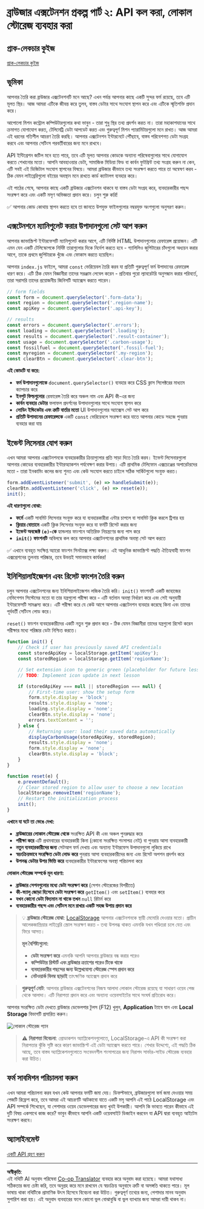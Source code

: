 <!--
CO_OP_TRANSLATOR_METADATA:
{
  "original_hash": "8c8cd4af6086cc1d47e1d43aa4983d20",
  "translation_date": "2025-10-22T22:06:01+00:00",
  "source_file": "5-browser-extension/2-forms-browsers-local-storage/README.md",
  "language_code": "bn"
}
-->
# ব্রাউজার এক্সটেনশন প্রকল্প পার্ট ২: API কল করা, লোকাল স্টোরেজ ব্যবহার করা

## প্রাক-লেকচার কুইজ

[প্রাক-লেকচার কুইজ](https://ff-quizzes.netlify.app/web/quiz/25)

## ভূমিকা

আপনার তৈরি করা ব্রাউজার এক্সটেনশনটি মনে আছে? এখন পর্যন্ত আপনার কাছে একটি সুন্দর ফর্ম রয়েছে, তবে এটি মূলত স্থির। আজ আমরা এটিকে জীবন্ত করে তুলব, বাস্তব ডেটার সাথে সংযোগ স্থাপন করে এবং এটিকে স্মৃতিশক্তি প্রদান করে।

আপোলো মিশন কন্ট্রোল কম্পিউটারগুলোর কথা ভাবুন - তারা শুধু স্থির তথ্য প্রদর্শন করত না। তারা মহাকাশযানের সাথে ক্রমাগত যোগাযোগ করত, টেলিমেট্রি ডেটা আপডেট করত এবং গুরুত্বপূর্ণ মিশন প্যারামিটারগুলো মনে রাখত। আজ আমরা এই ধরনের গতিশীল আচরণ তৈরি করছি। আপনার এক্সটেনশন ইন্টারনেটে পৌঁছাবে, বাস্তব পরিবেশগত ডেটা সংগ্রহ করবে এবং আপনার সেটিংস পরবর্তীবারের জন্য মনে রাখবে।

API ইন্টিগ্রেশন জটিল মনে হতে পারে, তবে এটি মূলত আপনার কোডকে অন্যান্য পরিষেবাগুলোর সাথে যোগাযোগ করতে শেখানোর মতো। আপনি আবহাওয়ার ডেটা, সামাজিক মিডিয়া ফিড বা কার্বন ফুটপ্রিন্ট তথ্য সংগ্রহ করুন না কেন, এটি সবই এই ডিজিটাল সংযোগ স্থাপনের বিষয়ে। আমরা ব্রাউজার কীভাবে তথ্য সংরক্ষণ করতে পারে তা অন্বেষণ করব - ঠিক যেমন লাইব্রেরিগুলো বইয়ের অবস্থান মনে রাখতে কার্ড ক্যাটালগ ব্যবহার করে।

এই পাঠের শেষে, আপনার কাছে একটি ব্রাউজার এক্সটেনশন থাকবে যা বাস্তব ডেটা সংগ্রহ করে, ব্যবহারকারীর পছন্দ সংরক্ষণ করে এবং একটি মসৃণ অভিজ্ঞতা প্রদান করে। চলুন শুরু করি!

✅ আপনার কোড কোথায় স্থাপন করতে হবে তা জানতে উপযুক্ত ফাইলগুলোর নম্বরযুক্ত অংশগুলো অনুসরণ করুন।

## এক্সটেনশনে ম্যানিপুলেট করার উপাদানগুলো সেট আপ করুন

আপনার জাভাস্ক্রিপ্ট ইন্টারফেসটি ম্যানিপুলেট করার আগে, এটি নির্দিষ্ট HTML উপাদানগুলোর রেফারেন্স প্রয়োজন। এটি এমন যেন একটি টেলিস্কোপকে নির্দিষ্ট তারাগুলোর দিকে নির্দেশ করতে হবে - গ্যালিলিও জুপিটারের চাঁদগুলো অধ্যয়ন করার আগে, তাকে প্রথমে জুপিটারকে খুঁজে এবং ফোকাস করতে হয়েছিল।

আপনার `index.js` ফাইলে, আমরা `const` ভেরিয়েবল তৈরি করব যা প্রতিটি গুরুত্বপূর্ণ ফর্ম উপাদানের রেফারেন্স ধারণ করে। এটি ঠিক যেমন বিজ্ঞানীরা তাদের সরঞ্জাম লেবেল করেন - প্রতিবার পুরো ল্যাবরেটরি অনুসন্ধান করার পরিবর্তে, তারা সরাসরি তাদের প্রয়োজনীয় জিনিসটি অ্যাক্সেস করতে পারেন।

```javascript
// form fields
const form = document.querySelector('.form-data');
const region = document.querySelector('.region-name');
const apiKey = document.querySelector('.api-key');

// results
const errors = document.querySelector('.errors');
const loading = document.querySelector('.loading');
const results = document.querySelector('.result-container');
const usage = document.querySelector('.carbon-usage');
const fossilfuel = document.querySelector('.fossil-fuel');
const myregion = document.querySelector('.my-region');
const clearBtn = document.querySelector('.clear-btn');
```

**এই কোডটি যা করে:**
- **ফর্ম উপাদানগুলোকে** `document.querySelector()` ব্যবহার করে CSS ক্লাস সিলেক্টরের মাধ্যমে ক্যাপচার করে
- **ইনপুট ফিল্ডগুলোর** রেফারেন্স তৈরি করে অঞ্চল নাম এবং API কী-এর জন্য
- **কার্বন ব্যবহার ডেটার** ফলাফল প্রদর্শনের উপাদানগুলোর সাথে সংযোগ স্থাপন করে
- **লোডিং ইন্ডিকেটর এবং ত্রুটি বার্তার মতো** UI উপাদানগুলোর অ্যাক্সেস সেট আপ করে
- **প্রতিটি উপাদানের রেফারেন্সকে** একটি `const` ভেরিয়েবলে সংরক্ষণ করে যাতে আপনার কোডে সহজে পুনরায় ব্যবহার করা যায়

## ইভেন্ট লিসেনার যোগ করুন

এখন আমরা আপনার এক্সটেনশনকে ব্যবহারকারীর ক্রিয়াগুলোর প্রতি সাড়া দিতে তৈরি করব। ইভেন্ট লিসেনারগুলো আপনার কোডের ব্যবহারকারীর ইন্টারঅ্যাকশন পর্যবেক্ষণ করার উপায়। এটি প্রাথমিক টেলিফোন এক্সচেঞ্জের অপারেটরদের মতো - তারা ইনকামিং কলের জন্য শুনত এবং কেউ সংযোগ করতে চাইলে সঠিক সার্কিটগুলো সংযুক্ত করত।

```javascript
form.addEventListener('submit', (e) => handleSubmit(e));
clearBtn.addEventListener('click', (e) => reset(e));
init();
```

**এই ধারণাগুলো বোঝা:**
- **ফর্মে** একটি সাবমিট লিসেনার সংযুক্ত করে যা ব্যবহারকারীরা এন্টার চাপলে বা সাবমিট ক্লিক করলে ট্রিগার হয়
- **ক্লিয়ার বোতামে** একটি ক্লিক লিসেনার সংযুক্ত করে যা ফর্মটি রিসেট করার জন্য
- **ইভেন্ট অবজেক্ট `(e)`-কে** হ্যান্ডলার ফাংশনে অতিরিক্ত নিয়ন্ত্রণের জন্য পাস করে
- **`init()` ফাংশনটি** অবিলম্বে কল করে আপনার এক্সটেনশনের প্রাথমিক অবস্থা সেট আপ করতে

✅ এখানে ব্যবহৃত সংক্ষিপ্ত অ্যারো ফাংশন সিনট্যাক্স লক্ষ্য করুন। এই আধুনিক জাভাস্ক্রিপ্ট পদ্ধতি ঐতিহ্যবাহী ফাংশন এক্সপ্রেশনের তুলনায় পরিষ্কার, তবে উভয়ই সমানভাবে কার্যকর!

## ইনিশিয়ালাইজেশন এবং রিসেট ফাংশন তৈরি করুন

চলুন আপনার এক্সটেনশনের জন্য ইনিশিয়ালাইজেশন লজিক তৈরি করি। `init()` ফাংশনটি একটি জাহাজের নেভিগেশন সিস্টেমের মতো যা তার যন্ত্রগুলো পরীক্ষা করে - এটি বর্তমান অবস্থা নির্ধারণ করে এবং সেই অনুযায়ী ইন্টারফেসটি সামঞ্জস্য করে। এটি পরীক্ষা করে যে কেউ আগে আপনার এক্সটেনশন ব্যবহার করেছে কিনা এবং তাদের পূর্ববর্তী সেটিংস লোড করে।

`reset()` ফাংশন ব্যবহারকারীদের একটি নতুন শুরু প্রদান করে - ঠিক যেমন বিজ্ঞানীরা তাদের যন্ত্রগুলো রিসেট করেন পরীক্ষার মধ্যে পরিষ্কার ডেটা নিশ্চিত করতে।

```javascript
function init() {
	// Check if user has previously saved API credentials
	const storedApiKey = localStorage.getItem('apiKey');
	const storedRegion = localStorage.getItem('regionName');

	// Set extension icon to generic green (placeholder for future lesson)
	// TODO: Implement icon update in next lesson

	if (storedApiKey === null || storedRegion === null) {
		// First-time user: show the setup form
		form.style.display = 'block';
		results.style.display = 'none';
		loading.style.display = 'none';
		clearBtn.style.display = 'none';
		errors.textContent = '';
	} else {
		// Returning user: load their saved data automatically
		displayCarbonUsage(storedApiKey, storedRegion);
		results.style.display = 'none';
		form.style.display = 'none';
		clearBtn.style.display = 'block';
	}
}

function reset(e) {
	e.preventDefault();
	// Clear stored region to allow user to choose a new location
	localStorage.removeItem('regionName');
	// Restart the initialization process
	init();
}
```

**এখানে যা ঘটে তা ভেঙে দেখা:**
- **ব্রাউজারের লোকাল স্টোরেজ থেকে** সংরক্ষিত API কী এবং অঞ্চল পুনরুদ্ধার করে
- **পরীক্ষা করে** এটি প্রথমবারের ব্যবহারকারী কিনা (কোনো সংরক্ষিত শংসাপত্র নেই) বা পুনরায় আসা ব্যবহারকারী
- **নতুন ব্যবহারকারীদের জন্য** সেটআপ ফর্ম দেখায় এবং অন্যান্য ইন্টারফেস উপাদানগুলো লুকিয়ে রাখে
- **স্বয়ংক্রিয়ভাবে সংরক্ষিত ডেটা লোড করে** পুনরায় আসা ব্যবহারকারীদের জন্য এবং রিসেট অপশন প্রদর্শন করে
- **উপলব্ধ ডেটার উপর ভিত্তি করে** ব্যবহারকারীর ইন্টারফেসের অবস্থা পরিচালনা করে

**লোকাল স্টোরেজ সম্পর্কে মূল ধারণা:**
- **ব্রাউজার সেশনগুলোর মধ্যে ডেটা সংরক্ষণ করে** (সেশন স্টোরেজের বিপরীতে)
- **কী-ভ্যালু জোড়া হিসেবে ডেটা সংরক্ষণ করে** `getItem()` এবং `setItem()` ব্যবহার করে
- **যখন কোনো ডেটা বিদ্যমান না থাকে তখন** `null` রিটার্ন করে
- **ব্যবহারকারীর পছন্দ এবং সেটিংস মনে রাখার একটি সহজ উপায় প্রদান করে**

> 💡 **ব্রাউজার স্টোরেজ বোঝা**: [LocalStorage](https://developer.mozilla.org/docs/Web/API/Window/localStorage) আপনার এক্সটেনশনকে স্থায়ী মেমোরি দেওয়ার মতো। প্রাচীন আলেকজান্দ্রিয়ার লাইব্রেরি স্ক্রোল সংরক্ষণ করত - তথ্য উপলব্ধ থাকত এমনকি যখন পণ্ডিতরা চলে যেত এবং ফিরে আসত।
>
> **মূল বৈশিষ্ট্যগুলো:**
> - **ডেটা সংরক্ষণ করে** এমনকি আপনি আপনার ব্রাউজার বন্ধ করার পরেও
> - **কম্পিউটার রিস্টার্ট এবং ব্রাউজার ক্র্যাশের পরেও টিকে থাকে**
> - **ব্যবহারকারীর পছন্দের জন্য উল্লেখযোগ্য স্টোরেজ স্পেস প্রদান করে**
> - **নেটওয়ার্ক বিলম্ব ছাড়াই** তাৎক্ষণিক অ্যাক্সেস প্রদান করে

> **গুরুত্বপূর্ণ নোট**: আপনার ব্রাউজার এক্সটেনশনের নিজস্ব আলাদা লোকাল স্টোরেজ রয়েছে যা সাধারণ ওয়েব পেজ থেকে আলাদা। এটি নিরাপত্তা প্রদান করে এবং অন্যান্য ওয়েবসাইটের সাথে সংঘর্ষ প্রতিরোধ করে।

আপনার সংরক্ষিত ডেটা দেখতে ব্রাউজার ডেভেলপার টুলস (F12) খুলুন, **Application** ট্যাবে যান এবং **Local Storage** বিভাগটি প্রসারিত করুন।

![লোকাল স্টোরেজ প্যান](../../../../translated_images/localstorage.472f8147b6a3f8d141d9551c95a2da610ac9a3c6a73d4a1c224081c98bae09d9.bn.png)

> ⚠️ **নিরাপত্তা বিবেচনা**: প্রোডাকশন অ্যাপ্লিকেশনগুলোতে, LocalStorage-এ API কী সংরক্ষণ করা নিরাপত্তার ঝুঁকি সৃষ্টি করে কারণ জাভাস্ক্রিপ্ট এই ডেটা অ্যাক্সেস করতে পারে। শেখার উদ্দেশ্যে, এই পদ্ধতি ঠিক আছে, তবে বাস্তব অ্যাপ্লিকেশনগুলোতে সংবেদনশীল শংসাপত্রের জন্য নিরাপদ সার্ভার-সাইড স্টোরেজ ব্যবহার করা উচিত।

## ফর্ম সাবমিশন পরিচালনা করুন

এখন আমরা পরিচালনা করব যখন কেউ আপনার ফর্মটি জমা দেয়। ডিফল্টভাবে, ব্রাউজারগুলো ফর্ম জমা দেওয়ার সময় পেজটি রিফ্রেশ করে, তবে আমরা এই আচরণটি আটকাবো যাতে একটি মসৃ
আপনি এই পাঠে LocalStorage এবং API সম্পর্কে শিখেছেন, যা পেশাদার ওয়েব ডেভেলপারের জন্য খুবই উপকারী। আপনি কি ভাবতে পারেন কীভাবে এই দুটি বিষয় একসাথে কাজ করে? ভাবুন কীভাবে আপনি একটি ওয়েবসাইট ডিজাইন করবেন যা API দ্বারা ব্যবহৃত আইটেম সংরক্ষণ করবে।

## অ্যাসাইনমেন্ট

[একটি API গ্রহণ করুন](assignment.md)

---

**অস্বীকৃতি**:  
এই নথিটি AI অনুবাদ পরিষেবা [Co-op Translator](https://github.com/Azure/co-op-translator) ব্যবহার করে অনুবাদ করা হয়েছে। আমরা যথাসাধ্য সঠিকতার জন্য চেষ্টা করি, তবে অনুগ্রহ করে মনে রাখবেন যে স্বয়ংক্রিয় অনুবাদে ত্রুটি বা অসঙ্গতি থাকতে পারে। মূল ভাষায় থাকা নথিটিকে প্রামাণিক উৎস হিসেবে বিবেচনা করা উচিত। গুরুত্বপূর্ণ তথ্যের জন্য, পেশাদার মানব অনুবাদ সুপারিশ করা হয়। এই অনুবাদ ব্যবহারের ফলে কোনো ভুল বোঝাবুঝি বা ভুল ব্যাখ্যার জন্য আমরা দায়ী থাকব না।